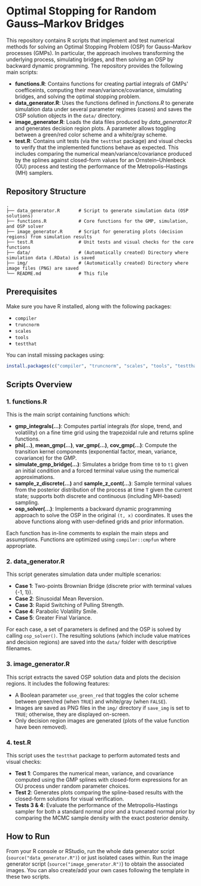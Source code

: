 # Optimal Stopping for Random Gauss–Markov Bridges

This repository contains R scripts that implement and test numerical methods for solving an Optimal Stopping Problem (OSP) for Gauss–Markov processes (GMPs). In particular, the approach involves transforming the underlying process, simulating bridges, and then solving an OSP by backward dynamic programming. The repository provides the following main scripts:

- **functions.R**: Contains functions for creating partial integrals of GMPs' coefficeints, computing their mean/variance/covariance, simulating bridges, and solving the optimal stopping problem.
- **data_generator.R**: Uses the functions defined in *functions.R* to generate simulation data under several parameter regimes (cases) and saves the OSP solution objects in the `data/` directory.
- **image_generator.R**: Loads the data files produced by *data_generator.R* and generates decision region plots. A parameter allows toggling between a green/red color scheme and a white/gray scheme.
- **test.R**: Contains unit tests (via the `testthat` package) and visual checks to verify that the implemented functions behave as expected. This includes comparing the numerical mean/variance/covariance produced by the splines against closed-form values for an Ornstein–Uhlenbeck (OU) process and testing the performance of the Metropolis–Hastings (MH) samplers.

## Repository Structure

```
.
├── data_generator.R       # Script to generate simulation data (OSP solutions)
├── functions.R            # Core functions for the GMP, simulation, and OSP solver
├── image_generator.R      # Script for generating plots (decision regions) from simulation results
├── test.R                 # Unit tests and visual checks for the core functions
├── data/                  # (Automatically created) Directory where simulation data (.RData) is saved
├── img/                   # (Automatically created) Directory where image files (PNG) are saved
└── README.md              # This file
```

## Prerequisites

Make sure you have R installed, along with the following packages:

- `compiler`
- `truncnorm`
- `scales`
- `tools`
- `testthat`

You can install missing packages using:

```r
install.packages(c("compiler", "truncnorm", "scales", "tools", "testthat"))
```

## Scripts Overview

### 1. functions.R

This is the main script containing functions which:

- **gmp_integrals(...)**: Computes partial integrals (for slope, trend, and volatility) on a fine time grid using the trapezoidal rule and returns spline functions.
- **phi(...)**, **mean_gmp(...)**, **var_gmp(...)**, **cov_gmp(...)**: Compute the transition kernel components (exponential factor, mean, variance, covariance) for the GMP.
- **simulate_gmp_bridge(...)**: Simulates a bridge from time `t0` to `t1` given an initial condition and a forced terminal value using the numerical approximations.
- **sample_z_discrete(...)** and **sample_z_cont(...)**: Sample terminal values from the posterior distribution of the process at time `T` given the current state; supports both discrete and continuous (including MH-based) sampling.
- **osp_solver(...)**: Implements a backward dynamic programming approach to solve the OSP in the original `(t, x)` coordinates. It uses the above functions along with user-defined grids and prior information.

Each function has in-line comments to explain the main steps and assumptions. Functions are optimized using `compiler::cmpfun` where appropriate.

### 2. data_generator.R

This script generates simulation data under multiple scenarios:
- **Case 1**: Two-points Brownian Bridge (discrete prior with terminal values \{-1, 1\}).
- **Case 2**: Sinusoidal Mean Reversion.
- **Case 3**: Rapid Switching of Pulling Strength.
- **Case 4**: Parabolic Volatility Smile.
- **Case 5**: Greater Final Variance.

For each case, a set of parameters is defined and the OSP is solved by calling `osp_solver()`. The resulting solutions (which include value matrices and decision regions) are saved into the `data/` folder with descriptive filenames.

### 3. image_generator.R

This script extracts the saved OSP solution data and plots the decision regions. It includes the following features:
- A Boolean parameter `use_green_red` that toggles the color scheme between green/red (when `TRUE`) and white/gray (when `FALSE`).
- Images are saved as PNG files in the `img/` directory if `save_img` is set to `TRUE`; otherwise, they are displayed on-screen.
- Only decision region images are generated (plots of the value function have been removed).

### 4. test.R

This script uses the `testthat` package to perform automated tests and visual checks:
- **Test 1**: Compares the numerical mean, variance, and covariance computed using the GMP splines with closed-form expressions for an OU process under random parameter choices.
- **Test 2**: Generates plots comparing the spline-based results with the closed-form solutions for visual verification.
- **Tests 3 & 4**: Evaluate the performance of the Metropolis–Hastings sampler for both a standard normal prior and a truncated normal prior by comparing the MCMC sample density with the exact posterior density.

## How to Run

From your R console or RStudio, run the whole data generator script (`source("data_generator.R")`) or just isolated cases within. Run the image generator script (`source("image_generator.R")`) to obtain the associated images. You can also create/add your own cases following the template in these two scripts.
